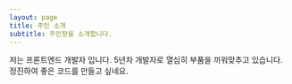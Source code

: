 ```yaml
---
layout: page
title: 주인 소개
subtitle: 주인장을 소개합니다.
---
```


저는 프론트엔드 개발자 입니다.
5년차 개발자로 열심히 부품을 끼워맞추고 있습니다.
정진하여 좋은 코드를 만들고 싶네요.